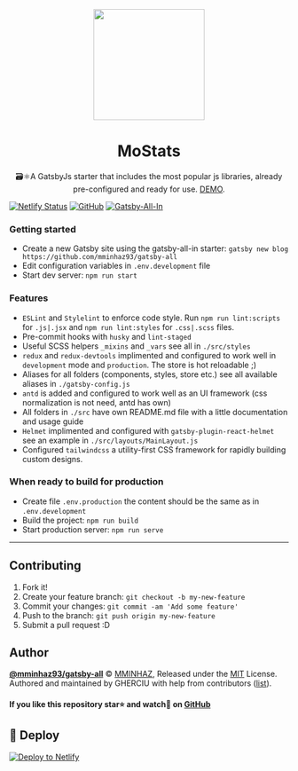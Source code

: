 <div align="center">
  <img width="200" height="200"
    src="https://raw.githubusercontent.com/Gherciu/gatsby-all-in/master/static/logo.png">
  <h1>MoStats</h1>
  <p> 🗃⚛️A GatsbyJs starter that includes the most popular js libraries, already pre-configured and ready for use. <a href="https://gatsby-all-in.netlify.com/" alt="gatsby-all-in">DEMO</a>.</p>
</div>

[![Netlify Status](https://api.netlify.com/api/v1/badges/b654c94e-08a6-4b79-b443-7837581b1d8d/deploy-status)](https://app.netlify.com/sites/gatsby-all-in/deploys)
[![GitHub](https://img.shields.io/github/license/Gherciu/gatsby-all-in)](https://github.com/mminhaz93/gatsby-all/blob/master/LICENSE.md)
[![Gatsby-All-In](https://img.shields.io/badge/Generated%20from-gatsby--all--in-green)](https://github.com/mminhaz93/gatsby-all)

### Getting started

- Create a new Gatsby site using the gatsby-all-in starter: `gatsby new blog https://github.com/mminhaz93/gatsby-all`
- Edit configuration variables in `.env.development` file
- Start dev server: `npm run start`

### Features

- `ESLint` and `Stylelint` to enforce code style. Run `npm run lint:scripts` for `.js|.jsx` and `npm run lint:styles` for `.css|.scss` files.
- Pre-commit hooks with `husky` and `lint-staged`
- Useful SCSS helpers `_mixins` and `_vars` see all in `./src/styles`
- `redux` and `redux-devtools` implimented and configured to work well in `development` mode and `production`. The store is hot reloadable ;)
- Aliases for all folders (components, styles, store etc.) see all available aliases in `./gatsby-config.js`
- `antd` is added and configured to work well as an UI framework (css normalization is not need, antd has own)
- All folders in `./src` have own README.md file with a little documentation and usage guide
- `Helmet` implimented and configured with `gatsby-plugin-react-helmet` see an example in `./src/layouts/MainLayout.js`
- Configured `tailwindcss` a utility-first CSS framework for rapidly building custom designs.

### When ready to build for production

- Create file `.env.production` the content should be the same as in `.env.development`
- Build the project: `npm run build`
- Start production server: `npm run serve`

---

## Contributing

1. Fork it!
2. Create your feature branch: `git checkout -b my-new-feature`
3. Commit your changes: `git commit -am 'Add some feature'`
4. Push to the branch: `git push origin my-new-feature`
5. Submit a pull request :D

## Author

**[@mminhaz93/gatsby-all](https://github.com/mminhaz93/gatsby-all)** © [MMINHAZ](https://github.com/mminhaz93), Released under the [MIT](https://github.com/mminhaz93/gatsby-all/blob/master/LICENSE.md) License.<br>
Authored and maintained by GHERCIU with help from contributors ([list](https://github.com/mminhaz93/gatsby-all/contributors)).

#### If you like this repository star⭐ and watch👀 on [GitHub](https://github.com/mminhaz93/gatsby-all)

## 💫 Deploy

[![Deploy to Netlify](https://www.netlify.com/img/deploy/button.svg)](https://app.netlify.com/start/deploy?repository=https://github.com/mminhaz93/gatsby-all)
